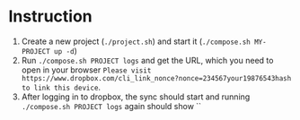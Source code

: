 # Instruction
1. Create a new project (`./project.sh`) and start it (`./compose.sh MY-PROJECT up -d`)
1. Run `./compose.sh PROJECT logs` and get the URL, which you need to open in your browser `Please visit https://www.dropbox.com/cli_link_nonce?nonce=234567your19876543hash to link this device`.
1. After logging in to dropbox, the sync should start and running `./compose.sh PROJECT logs` again should show ``